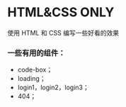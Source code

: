 # HTML&CSS ONLY

使用 HTML 和 CSS 编写一些好看的效果

### 一些有用的组件：
- code-box；
- loading；
- login1，login2，login3；
- 404；


